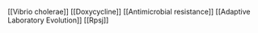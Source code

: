 [[Vibrio cholerae]]
[[Doxycycline]]
[[Antimicrobial resistance]]
[[Adaptive Laboratory Evolution]]
[[Rpsj]]
